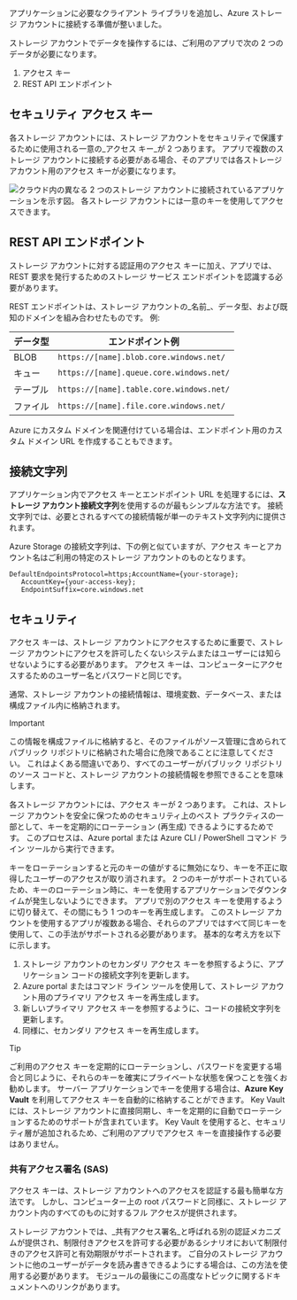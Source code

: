 アプリケーションに必要なクライアント ライブラリを追加し、Azure ストレージ アカウントに接続する準備が整いました。

ストレージ アカウントでデータを操作するには、ご利用のアプリで次の 2 つのデータが必要になります。

1. アクセス キー
1. REST API エンドポイント

## <a name="security-access-keys"></a>セキュリティ アクセス キー

各ストレージ アカウントには、ストレージ アカウントをセキュリティで保護するために使用される一意の_アクセス キー_が 2 つあります。 アプリで複数のストレージ アカウントに接続する必要がある場合、そのアプリでは各ストレージ アカウント用のアクセス キーが必要になります。

![クラウド内の異なる 2 つのストレージ アカウントに接続されているアプリケーションを示す図。 各ストレージ アカウントには一意のキーを使用してアクセスできます。](..\media\6-multiple-accounts.png)

## <a name="rest-api-endpoint"></a>REST API エンドポイント

ストレージ アカウントに対する認証用のアクセス キーに加え、アプリでは、REST 要求を発行するためのストレージ サービス エンドポイントを認識する必要があります。 

REST エンドポイントは、ストレージ アカウントの_名前_、データ型、および既知のドメインを組み合わせたものです。 例:

| データ型 | エンドポイント例 |
|-----------|------------------|
| BLOB     | `https://[name].blob.core.windows.net/` |
| キュー    | `https://[name].queue.core.windows.net/` |
| テーブル     | `https://[name].table.core.windows.net/` |
| ファイル     | `https://[name].file.core.windows.net/` |

Azure にカスタム ドメインを関連付けている場合は、エンドポイント用のカスタム ドメイン URL を作成することもできます。

## <a name="connection-strings"></a>接続文字列

アプリケーション内でアクセス キーとエンドポイント URL を処理するには、**ストレージ アカウント接続文字列**を使用するのが最もシンプルな方法です。 接続文字列では、必要とされるすべての接続情報が単一のテキスト文字列内に提供されます。

Azure Storage の接続文字列は、下の例と似ていますが、アクセス キーとアカウント名はご利用の特定のストレージ アカウントのものとなります。

```
DefaultEndpointsProtocol=https;AccountName={your-storage};
   AccountKey={your-access-key};
   EndpointSuffix=core.windows.net
```

## <a name="security"></a>セキュリティ

アクセス キーは、ストレージ アカウントにアクセスするために重要で、ストレージ アカウントにアクセスを許可したくないシステムまたはユーザーには知らせないようにする必要があります。 アクセス キーは、コンピューターにアクセスするためのユーザー名とパスワードと同じです。

通常、ストレージ アカウントの接続情報は、環境変数、データベース、または構成ファイル内に格納されます。

> [!IMPORTANT]
> この情報を構成ファイルに格納すると、そのファイルがソース管理に含められてパブリック リポジトリに格納された場合に危険であることに注意してください。 これはよくある間違いであり、すべてのユーザーがパブリック リポジトリのソース コードと、ストレージ アカウントの接続情報を参照できることを意味します。

各ストレージ アカウントには、アクセス キーが 2 つあります。 これは、ストレージ アカウントを安全に保つためのセキュリティ上のベスト プラクティスの一部として、キーを定期的にローテーション (再生成) できるようにするためです。 このプロセスは、Azure portal または Azure CLI / PowerShell コマンド ライン ツールから実行できます。

キーをローテーションすると元のキーの値がするに無効になり、キーを不正に取得したユーザーのアクセスが取り消されます。 2 つのキーがサポートされているため、キーのローテーション時に、キーを使用するアプリケーションでダウンタイムが発生しないようにできます。 アプリで別のアクセス キーを使用するように切り替えて、その間にもう 1 つのキーを再生成します。 このストレージ アカウントを使用するアプリが複数ある場合、それらのアプリではすべて同じキーを使用して、この手法がサポートされる必要があります。 基本的な考え方を以下に示します。

1. ストレージ アカウントのセカンダリ アクセス キーを参照するように、アプリケーション コードの接続文字列を更新します。
2. Azure portal またはコマンド ライン ツールを使用して、ストレージ アカウント用のプライマリ アクセス キーを再生成します。
3. 新しいプライマリ アクセス キーを参照するように、コードの接続文字列を更新します。
4. 同様に、セカンダリ アクセス キーを再生成します。

> [!TIP]
> ご利用のアクセス キーを定期的にローテーションし、パスワードを変更する場合と同じように、それらのキーを確実にプライベートな状態を保つことを強くお勧めします。 サーバー アプリケーションでキーを使用する場合は、**Azure Key Vault** を利用してアクセス キーを自動的に格納することができます。 Key Vault には、ストレージ アカウントに直接同期し、キーを定期的に自動でローテーションするためのサポートが含まれています。 Key Vault を使用すると、セキュリティ層が追加されるため、ご利用のアプリでアクセス キーを直接操作する必要はありません。

### <a name="shared-access-signatures-sas"></a>共有アクセス署名 (SAS)

アクセス キーは、ストレージ アカウントへのアクセスを認証する最も簡単な方法です。 しかし、コンピューター上の root パスワードと同様に、ストレージ アカウント内のすべてのものに対するフル アクセスが提供されます。

ストレージ アカウントでは、_共有アクセス署名_と呼ばれる別の認証メカニズムが提供され、制限付きアクセスを許可する必要があるシナリオにおいて制限付きのアクセス許可と有効期限がサポートされます。 ご自分のストレージ アカウントに他のユーザーがデータを読み書きできるようにする場合は、この方法を使用する必要があります。 モジュールの最後にこの高度なトピックに関するドキュメントへのリンクがあります。
